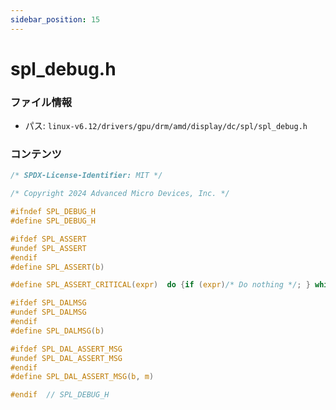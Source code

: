 ```yaml
---
sidebar_position: 15
---
```

# spl_debug.h

### ファイル情報

- パス: `linux-v6.12/drivers/gpu/drm/amd/display/dc/spl/spl_debug.h`

### コンテンツ

```h
/* SPDX-License-Identifier: MIT */

/* Copyright 2024 Advanced Micro Devices, Inc. */

#ifndef SPL_DEBUG_H
#define SPL_DEBUG_H

#ifdef SPL_ASSERT
#undef SPL_ASSERT
#endif
#define SPL_ASSERT(b)

#define SPL_ASSERT_CRITICAL(expr)  do {if (expr)/* Do nothing */; } while (0)

#ifdef SPL_DALMSG
#undef SPL_DALMSG
#endif
#define SPL_DALMSG(b)

#ifdef SPL_DAL_ASSERT_MSG
#undef SPL_DAL_ASSERT_MSG
#endif
#define SPL_DAL_ASSERT_MSG(b, m)

#endif  // SPL_DEBUG_H

```
